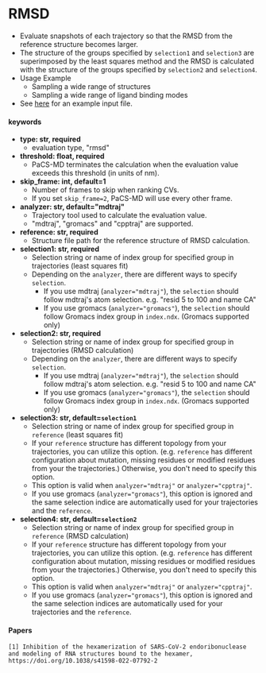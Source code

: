 # RMSD
- Evaluate snapshots of each trajectory so that the RMSD from the reference structure becomes larger.
- The structure of the groups specified by `selection1` and `selection3` are superimposed by the least squares method and the RMSD is calculated with the structure of the groups specified by `selection2` and `selection4`.
- Usage Example
  - Sampling a wide range of structures
  - Sampling a wide range of ligand binding modes
- See [here](../inputfile.md#rmsd) for an example input file.  
  
#### keywords
- **type: str, required**
  - evaluation type, "rmsd"
- **threshold: float, required**
  - PaCS-MD terminates the calculation when the evaluation value exceeds this threshold (in units of nm).
- **skip_frame: int, default=1**
  - Number of frames to skip when ranking CVs.
  - If you set `skip_frame=2`, PaCS-MD will use every other frame.
- **analyzer: str, default="mdtraj"**
  - Trajectory tool used to calculate the evaluation value.
  - "mdtraj", "gromacs" and "cpptraj" are supported.
- **reference: str, required**
  - Structure file path for the reference structure of RMSD calculation.
- **selection1: str, required**
  - Selection string or name of index group for specified group in trajectories (least squares fit)
  - Depending on the `analyzer`, there are different ways to specify `selection`.
    - If you use mdtraj (`analyzer="mdtraj"`), the `selection` should follow mdtraj's atom selection. e.g. "resid 5 to 100 and name CA"
    - If you use gromacs (`analyzer="gromacs"`), the `selection` should follow Gromacs index group in `index.ndx`. (Gromacs supported only)
- **selection2: str, required**
  - Selection string or name of index group for specified group in trajectories (RMSD calculation)
  - Depending on the `analyzer`, there are different ways to specify `selection`.
    - If you use mdtraj (`analyzer="mdtraj"`), the `selection` should follow mdtraj's atom selection. e.g. "resid 5 to 100 and name CA"
    - If you use gromacs (`analyzer="gromacs"`), the `selection` should follow Gromacs index group in `index.ndx`. (Gromacs supported only)
- **selection3: str, default=`selection1`**
  - Selection string or name of index group for specified group in `reference` (least squares fit)
  - If your `reference` structure has different topology from your trajectories, you can utilize this option. (e.g. `reference` has different configuration about mutation, missing residues or modified residues from your the trajectories.) Otherwise, you don't need to specify this option.
  - This option is valid when `analyzer="mdtraj"` or `analyzer="cpptraj"`.
  - If you use gromacs (`analyzer="gromacs"`), this option is ignored and the same selection indice are automatically used for your trajectories and the `reference`.
- **selection4: str, default=`selection2`**
  - Selection string or name of index group for specified group in `reference` (RMSD calculation)
  - If your `reference` structure has different topology from your trajectories, you can utilize this option. (e.g. `reference` has different configuration about mutation, missing residues or modified residues from your the trajectories.) Otherwise, you don't need to specify this option.
  - This option is valid when `analyzer="mdtraj"` or `analyzer="cpptraj"`.
  - If you use gromacs (`analyzer="gromacs"`), this option is ignored and the same selection indices are automatically used for your trajectories and the `reference`.
#### Papers
~~~
[1] Inhibition of the hexamerization of SARS-CoV-2 endoribonuclease and modeling of RNA structures bound to the hexamer, https://doi.org/10.1038/s41598-022-07792-2
~~~
